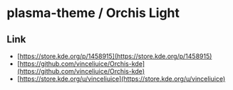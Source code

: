 

# plasma-theme / Orchis Light


## Link

* [https://store.kde.org/p/1458915](https://store.kde.org/p/1458915)
* [https://github.com/vinceliuice/Orchis-kde](https://github.com/vinceliuice/Orchis-kde)
* [https://store.kde.org/u/vinceliuice](https://store.kde.org/u/vinceliuice)
